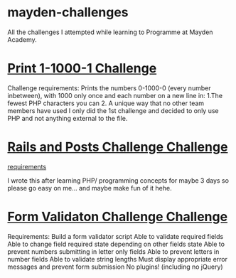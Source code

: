 # mayden-challenges
All the challenges I attempted while learning to Programme at Mayden Academy.

# [Print 1-1000-1 Challenge](https://github.com/turnerror/mayden-challenges/tree/master/1-1000-1)
Challenge requirements:
Prints the numbers 0-1000-0 (every number inbetween), with 1000 only once and each number on a new line in:
1.The fewest PHP characters you can
2. A unique way that no other team members have used
I only did the 1st challenge and decided to only use PHP and not anything external to the file.

# [Rails and Posts Challenge Challenge](https://github.com/turnerror/mayden-challenges/tree/master/fence-challenge)
[requirements](https://docs.google.com/document/d/1VhK6-YU9sMh5IMELMWi4p4bbfZyXjIQL1ZZCy3N3h9g/edit)

I wrote this after learning PHP/ programming concepts for maybe 3 days so please go easy on me... and maybe make fun of it hehe.

	
# [Form Validaton Challenge Challenge](https://github.com/turnerror/mayden-challenges/tree/master/form-validation)	
Requirements: 
    Build a form validator script
        Able to validate required fields
        Able to change field required state depending on other fields state
        Able to prevent numbers submitting in letter only fields
        Able to prevent letters in number fields
        Able to validate string lengths
        Must display appropriate error messages and prevent form submission
        No plugins! (including no jQuery)
